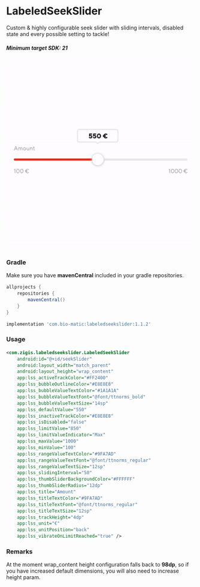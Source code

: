 # LabeledSeekSlider

Custom & highly configurable seek slider with sliding intervals, disabled state and every possible setting to tackle!
##### Minimum target SDK: 21

![alt text](https://github.com/edgar-zigis/LabeledSeekSlider/blob/master/sample-slide.gif?raw=true)

### Gradle
Make sure you have **mavenCentral** included in your gradle repositories.

```gradle
allprojects {
    repositories {
        mavenCentral()
    }
}
```
```gradle
implementation 'com.bio-matic:labeledseekslider:1.1.2'
```
### Usage
``` xml
<com.zigis.labeledseekslider.LabeledSeekSlider
    android:id="@+id/seekSlider"
    android:layout_width="match_parent"
    android:layout_height="wrap_content"
    app:lss_activeTrackColor="#FF2400"
    app:lss_bubbleOutlineColor="#E8E8E8"
    app:lss_bubbleValueTextColor="#1A1A1A"
    app:lss_bubbleValueTextFont="@font/ttnorms_bold"
    app:lss_bubbleValueTextSize="14sp"
    app:lss_defaultValue="550"
    app:lss_inactiveTrackColor="#E8E8E8"
    app:lss_isDisabled="false"
    app:lss_limitValue="850"
    app:lss_limitValueIndicator="Max"
    app:lss_maxValue="1000"
    app:lss_minValue="100"
    app:lss_rangeValueTextColor="#9FA7AD"
    app:lss_rangeValueTextFont="@font/ttnorms_regular"
    app:lss_rangeValueTextSize="12sp"
    app:lss_slidingInterval="50"
    app:lss_thumbSliderBackgroundColor="#FFFFFF"
    app:lss_thumbSliderRadius="12dp"
    app:lss_title="Amount"
    app:lss_titleTextColor="#9FA7AD"
    app:lss_titleTextFont="@font/ttnorms_regular"
    app:lss_titleTextSize="12sp"
    app:lss_trackHeight="4dp"
    app:lss_unit="€"
    app:lss_unitPosition="back"
    app:lss_vibrateOnLimitReached="true" />
```
### Remarks
At the moment wrap_content height configuration falls back to **98dp**, so if you have increased default dimensions, you will also need to increase height param.
